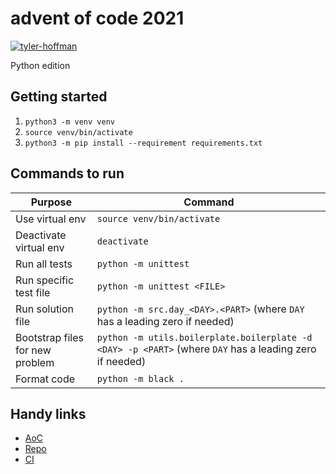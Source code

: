 # advent of code 2021

[![tyler-hoffman](https://circleci.com/gh/tyler-hoffman/aoc-2021.svg?style=svg)](https://circleci.com/gh/tyler-hoffman/aoc-2021)

Python edition

## Getting started
1. `python3 -m venv venv`
1. `source venv/bin/activate`
1. `python3 -m pip install --requirement requirements.txt`

## Commands to run
| Purpose                         | Command |
|---------------------------------|---------|
| Use virtual env                 | `source venv/bin/activate` |
| Deactivate virtual env          | `deactivate` |
| Run all tests                   | `python -m unittest` |
| Run specific test file          | `python -m unittest <FILE>` |
| Run solution file               | `python -m src.day_<DAY>.<PART>` (where `DAY` has a leading zero if needed) |
| Bootstrap files for new problem | `python -m utils.boilerplate.boilerplate -d <DAY> -p <PART>` (where `DAY` has a leading zero if needed) |
| Format code                     | `python -m black .` |

## Handy links
* [AoC](https://adventofcode.com/2021)
* [Repo](https://github.com/tyler-hoffman/aoc-2021)
* [CI](https://app.circleci.com/pipelines/github/tyler-hoffman/aoc-2021)